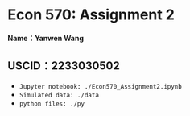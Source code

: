# Econ 570: Assignment 2
**Name：Yanwen Wang**

**USCID：2233030502**
---
* `Jupyter notebook: ./Econ570_Assignment2.ipynb`
* `Simulated data: ./data`
* `python files: ./py`

